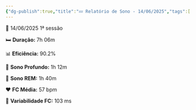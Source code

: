 ```yaml
---
{"dg-publish":true,"title":"💤 Relatório de Sono - 14/06/2025","tags":["sono"],"permalink":"/💤 Após sessão 1/","dgPassFrontmatter":true}
---
```


<div class="sleep-card">
  <div class="sleep-header">
    <span class="date">📅 14/06/2025</span>
    <span class="session">1ª sessão</span>
  </div>
  <div class="sleep-body">
    <p>🛏️ <strong>Duração:</strong> 7h 06m</p>
    <p>📊 <strong>Eficiência:</strong> <span class="good">90.2%</span></p>
    <p>🌙 <strong>Sono Profundo:</strong> 1h 12m</p>
    <p>🧠 <strong>Sono REM:</strong> 1h 40m</p>
    <p>❤️ <strong>FC Média:</strong> 57 bpm</p>
    <p>📝 <strong>Variabilidade FC:</strong> 103 ms</p>
  </div>
</div>
